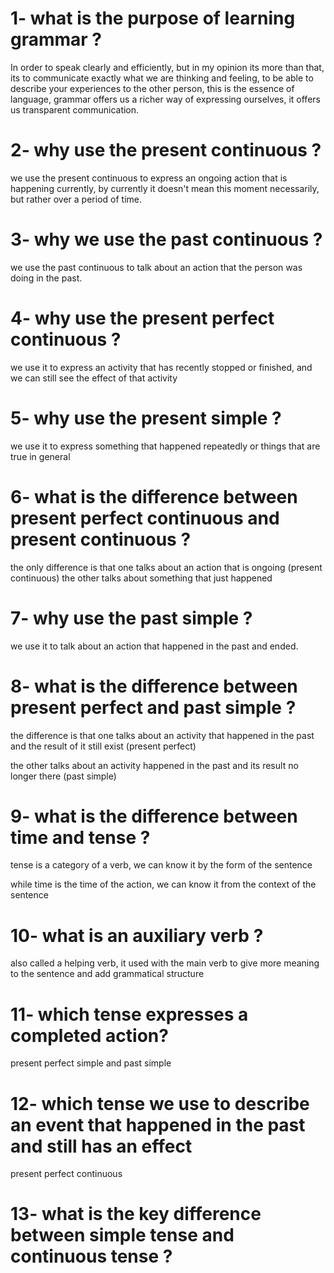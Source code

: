 
# 1- what is the purpose of learning grammar ?

In order to speak clearly and efficiently, but in my opinion its more than that, its to communicate exactly what we are thinking and feeling, to be able to describe your experiences to the other person, this is the essence of language, grammar offers us a richer way of expressing ourselves, it offers us transparent communication.

# 2- why use the present continuous ?

we use the present continuous  to express an ongoing action that is happening currently, by currently it doesn't mean this moment necessarily, but rather over a period of time.

# 3- why we use the past continuous ?

we use the past continuous to talk about an action that the person was doing in the past.

# 4- why use the present perfect continuous ?

we use it to express an activity that has recently stopped or finished, and we can still see the effect of that activity

# 5- why use the present simple ?

we use it to express something that happened repeatedly or things that are true in general 

# 6- what is the difference between present perfect continuous and present continuous ?

the only difference is that one talks about an action that is ongoing (present continuous) the other talks about something that just happened

# 7- why use the past simple ?

we use it to talk about an action that happened in the past and ended.

# 8- what is the difference between present perfect and past simple ?

the difference is that one talks about an activity that happened in the past and the result of it still exist (present perfect)

the other talks about an activity happened in the past and its result no longer there (past simple) 

# 9- what is the difference between time and tense ?

tense is a category of a verb, we can know it by the form of the sentence

while time is the time of the action, we can know it from the context of the sentence

# 10- what is an auxiliary verb ?

also called a helping verb, it used with the main verb to give more meaning to the sentence and add grammatical structure 

# 11- which tense expresses a completed action?

present perfect simple and past simple

# 12- which tense we use to describe an event that happened in the past and still has an effect

present perfect continuous 

# 13- what is the key difference between simple tense and continuous tense ?

